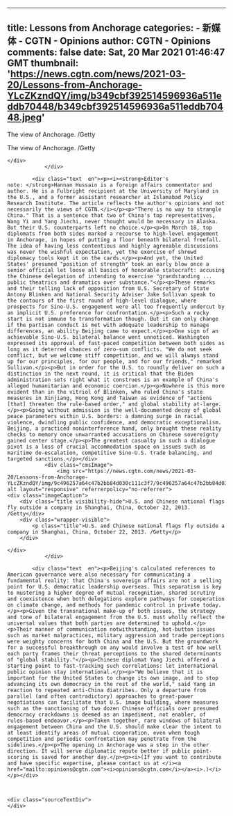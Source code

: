
---
title: Lessons from Anchorage
categories: 
    - 新媒体
    - CGTN - Opinions
author: CGTN - Opinions
comments: false
date: Sat, 20 Mar 2021 01:46:47 GMT
thumbnail: 'https://news.cgtn.com/news/2021-03-20/Lessons-from-Anchorage-YLcZKzndQY/img/b349cbf392514596936a511eddb70448/b349cbf392514596936a511eddb70448.jpeg'
---

<div>   
<div class="cmsImage">
                    <img src="https://news.cgtn.com/news/2021-03-20/Lessons-from-Anchorage-YLcZKzndQY/img/b349cbf392514596936a511eddb70448/b349cbf392514596936a511eddb70448.jpeg" alt layout="responsive" referrerpolicy="no-referrer">
    <div class="imageCaption">
        <div class="title visibility-hide">The view of Anchorage. /Getty</div>
        <div class="wrapper-visible">
            <p class="title">The view of Anchorage. /Getty</p>
        </div>

    </div>
                </div>

            <div class="text  en"><p><i><strong>Editor's note: </strong>Hannan Hussain is a foreign affairs commentator and author. He is a Fulbright recipient at the University of Maryland in the U.S., and a former assistant researcher at Islamabad Policy Research Institute. The article reflects the author's opinions and not necessarily the views of CGTN.</i></p><p>"There is no way to strangle China." That is a sentence that two of China's top representatives, Wang Yi and Yang Jiechi, never thought would be necessary in Alaska. But their U.S. counterparts left no choice.</p><p>On March 18, top diplomats from both sides marked a recourse to high-level engagement in Anchorage, in hopes of putting a floor beneath bilateral freefall. The idea of having less contentious and highly agreeable discussions was never the wishful expectation, yet the exercise of shrewd diplomacy tools kept it on the cards.</p><p>And yet, the United States' presumed "position of strength" took an early blow once a senior official let loose all basics of honorable statecraft: accusing the Chinese delegation of intending to exercise "grandstanding ... public theatrics and dramatics over substance."</p><p>These remarks and their telling lack of opposition from U.S. Secretary of State Antony Blinken and National Security Adviser Jake Sullivan speak to the contours of the first round of high-level dialogue, where prospects for Sino-U.S. engagement were all too frequently undercut by an implicit U.S. preference for confrontation.</p><p>Such a rocky start is not immune to transformation though. But it can only change if the partisan conduct is met with adequate leadership to manage differences, an ability Beijing came to expect.</p><p>One sign of an achievable Sino-U.S. bilateral balance went unnoticed. Washington expressed its approval of fast-paced competition between both sides as long as it deterred chances of zero-sum conflicts. "We do not seek conflict, but we welcome stiff competition, and we will always stand up for our principles, for our people, and for our friends," remarked Sullivan.</p><p>But in order for the U.S. to roundly deliver on such a distinction in the next round, it is critical that the Biden administration sets right what it construes is an example of China's alleged humanitarian and economic coercion.</p><p>Nowhere is this more evident than in the vitriol of Blinken, who ruled China's state measures in Xinjiang, Hong Kong and Taiwan as evidence of "actions [that] threaten the rule-based order," and global stability at-large.</p><p>Going without admission is the well-documented decay of global peace parameters within U.S. borders: a damning surge in racial violence, dwindling public confidence, and democratic exceptionalism. Beijing, a practiced noninterference hand, only brought these reality checks to memory once unwarranted accusations on Chinese sovereignty gained center stage.</p><p>The greatest casualty in such a dialogue pivot is a loss of crucial accommodation space on issues such as maritime de-escalation, competitive Sino-U.S. trade balancing, and targeted sanctions.</p></div>
                <div class="cmsImage">
                    <img src="https://news.cgtn.com/news/2021-03-20/Lessons-from-Anchorage-YLcZKzndQY/img/9c496257a64c47b2bb84d030c111c3f7/9c496257a64c47b2bb84d030c111c3f7.jpeg" alt layout="responsive" referrerpolicy="no-referrer">
    <div class="imageCaption">
        <div class="title visibility-hide">U.S. and Chinese national flags fly outside a company in Shanghai, China, October 22, 2013. /Getty</div>
        <div class="wrapper-visible">
            <p class="title">U.S. and Chinese national flags fly outside a company in Shanghai, China, October 22, 2013. /Getty</p>
        </div>

    </div>
                </div>

            <div class="text  en"><p>Beijing's calculated references to American governance were also necessary for communicating a fundamental reality: that China's sovereign affairs are not a selling point for U.S. democratic leadership overseas. This separatism is key to mustering a higher degree of mutual recognition, shared scrutiny and coexistence when both delegations explore pathways for cooperation on climate change, and methods for pandemic control in private today.</p><p>Given the transnational make-up of both issues, the strategy and tone of bilateral engagement from the U.S. must wholly reflect the universal values that both parties are determined to uphold.</p><p>Their manner of communication notwithstanding, hot-button issues such as market malpractices, military aggression and trade perceptions were weighty concerns for both China and the U.S. But the groundwork for a successful breakthrough on any would involve a test of how well each party frames their threat perceptions to the shared determinants of "global stability."</p><p>Chinese diplomat Yang Jiechi offered a starting point to fast-tracking such correlations: let international public opinion stay international.</p><p>"We believe that it is important for the United States to change its own image, and to stop advancing its own democracy in the rest of the world," said Yang in reaction to repeated anti-China diatribes. Only a departure from parallel (and often contradictory) approaches to great-power negotiations can facilitate that U.S. image building, where measures such as the sanctioning of two dozen Chinese officials over presumed democracy crackdowns is deemed as an impediment, not enabler, of rules-based endeavor.</p><p>Taken together, rare windows of bilateral engagement between China and the U.S. should make clear the intent to at least identify areas of mutual cooperation, even when tough competition and periodic confrontation may penetrate from the sidelines.</p><p>The opening in Anchorage was a step in the other direction. It will serve diplomatic repute better if public point-scoring is saved for another day.</p><p><i>(If you want to contribute and have specific expertise, please contact us at </i><a href="mailto:opinions@cgtn.com"><i>opinions@cgtn.com</i></a><i>.)</i></p></div>



    <div class="sourceTextDiv">
    </div>
  
</div>
            